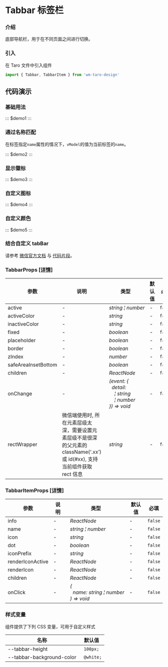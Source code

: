 # Tabbar 标签栏

### 介绍

底部导航栏，用于在不同页面之间进行切换。

### 引入

在 Taro 文件中引入组件

```js
import { Tabbar, TabbarItem } from 'wm-taro-design'
```

## 代码演示

### 基础用法

::: $demo1 :::

### 通过名称匹配

在标签指定`name`属性的情况下，`vModel`的值为当前标签的`name`。

::: $demo2 :::

### 显示徽标

::: $demo3 :::

### 自定义图标

::: $demo4 :::

### 自定义颜色

::: $demo5 :::

### 结合自定义 tabBar

请参考 [微信官方文档](https://developers.weixin.qq.com/miniprogram/dev/framework/ability/customTabbar.html) 与 [代码片段](https://developers.weixin.qq.com/s/vaXgTsmQ7hnm)。

### TabbarProps [[详情]](https://codeup.aliyun.com/5f855dfb1858a17210466fd0/wuhang-meimeng-development/wm-taro-template/tree/master/modules/wm-taro-design/types/tabbar.d.ts)

| 参数                | 说明                                                                                                                      | 类型                                                                                                                                                                                                                                 | 默认值 | 必填    |
| ------------------- | ------------------------------------------------------------------------------------------------------------------------- | ------------------------------------------------------------------------------------------------------------------------------------------------------------------------------------------------------------------------------------ | ------ | ------- |
| active              | -                                                                                                                         | _&nbsp;&nbsp;string&nbsp;&brvbar;&nbsp;number<br/>_                                                                                                                                                                                  | -      | `false` |
| activeColor         | -                                                                                                                         | _&nbsp;&nbsp;string<br/>_                                                                                                                                                                                                            | -      | `false` |
| inactiveColor       | -                                                                                                                         | _&nbsp;&nbsp;string<br/>_                                                                                                                                                                                                            | -      | `false` |
| fixed               | -                                                                                                                         | _&nbsp;&nbsp;boolean<br/>_                                                                                                                                                                                                           | -      | `false` |
| placeholder         | -                                                                                                                         | _&nbsp;&nbsp;boolean<br/>_                                                                                                                                                                                                           | -      | `false` |
| border              | -                                                                                                                         | _&nbsp;&nbsp;boolean<br/>_                                                                                                                                                                                                           | -      | `false` |
| zIndex              | -                                                                                                                         | _&nbsp;&nbsp;number<br/>_                                                                                                                                                                                                            | -      | `false` |
| safeAreaInsetBottom | -                                                                                                                         | _&nbsp;&nbsp;boolean<br/>_                                                                                                                                                                                                           | -      | `false` |
| children            | -                                                                                                                         | _&nbsp;&nbsp;ReactNode<br/>_                                                                                                                                                                                                         | -      | `false` |
| onChange            | -                                                                                                                         | _&nbsp;&nbsp;(event:&nbsp;{<br/>&nbsp;&nbsp;&nbsp;&nbsp;detail:<br/>&nbsp;&nbsp;&nbsp;&nbsp;&nbsp;&nbsp;&brvbar;&nbsp;string<br/>&nbsp;&nbsp;&nbsp;&nbsp;&nbsp;&nbsp;&brvbar;&nbsp;number<br/>&nbsp;&nbsp;})&nbsp;=>&nbsp;void<br/>_ | -      | `false` |
| rectWrapper         | 微信端使用时, 所在元素层级太深，需要设置元素层级不是很深的父元素的 className(‘.xx’)或 id(#xx), 支持当前组件获取 rect 信息 | _&nbsp;&nbsp;string<br/>_                                                                                                                                                                                                            | -      | `false` |

### TabbarItemProps [[详情]](https://codeup.aliyun.com/5f855dfb1858a17210466fd0/wuhang-meimeng-development/wm-taro-template/tree/master/modules/wm-taro-design/types/tabbar.d.ts)

| 参数             | 说明 | 类型                                                                                                                             | 默认值 | 必填    |
| ---------------- | ---- | -------------------------------------------------------------------------------------------------------------------------------- | ------ | ------- |
| info             | -    | _&nbsp;&nbsp;ReactNode<br/>_                                                                                                     | -      | `false` |
| name             | -    | _&nbsp;&nbsp;string&nbsp;&brvbar;&nbsp;number<br/>_                                                                              | -      | `false` |
| icon             | -    | _&nbsp;&nbsp;string<br/>_                                                                                                        | -      | `false` |
| dot              | -    | _&nbsp;&nbsp;boolean<br/>_                                                                                                       | -      | `false` |
| iconPrefix       | -    | _&nbsp;&nbsp;string<br/>_                                                                                                        | -      | `false` |
| renderIconActive | -    | _&nbsp;&nbsp;ReactNode<br/>_                                                                                                     | -      | `false` |
| renderIcon       | -    | _&nbsp;&nbsp;ReactNode<br/>_                                                                                                     | -      | `false` |
| children         | -    | _&nbsp;&nbsp;ReactNode<br/>_                                                                                                     | -      | `false` |
| onClick          | -    | _&nbsp;&nbsp;(<br/>&nbsp;&nbsp;&nbsp;&nbsp;name:&nbsp;string&nbsp;&brvbar;&nbsp;number<br/>&nbsp;&nbsp;)&nbsp;=>&nbsp;void<br/>_ | -      | `false` |

### 样式变量

组件提供了下列 CSS 变量，可用于自定义样式

| 名称                      | 默认值     |
| ------------------------- | ---------- |
| --tabbar-height           | ` 100px;`  |
| --tabbar-background-color | ` @white;` |
